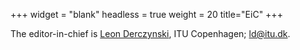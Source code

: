+++
widget = "blank"
headless = true
weight = 20
title="EiC"
+++

The editor-in-chief is [Leon Derczynski](https://www.derczynski.com/), ITU Copenhagen; [ld@itu.dk](mailto:ld@itu.dk).
